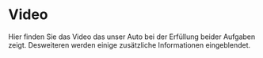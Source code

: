 
# Video

Hier finden Sie das Video das unser Auto bei der Erfüllung beider Aufgaben zeigt. Desweiteren werden einige zusätzliche Informationen eingeblendet.
